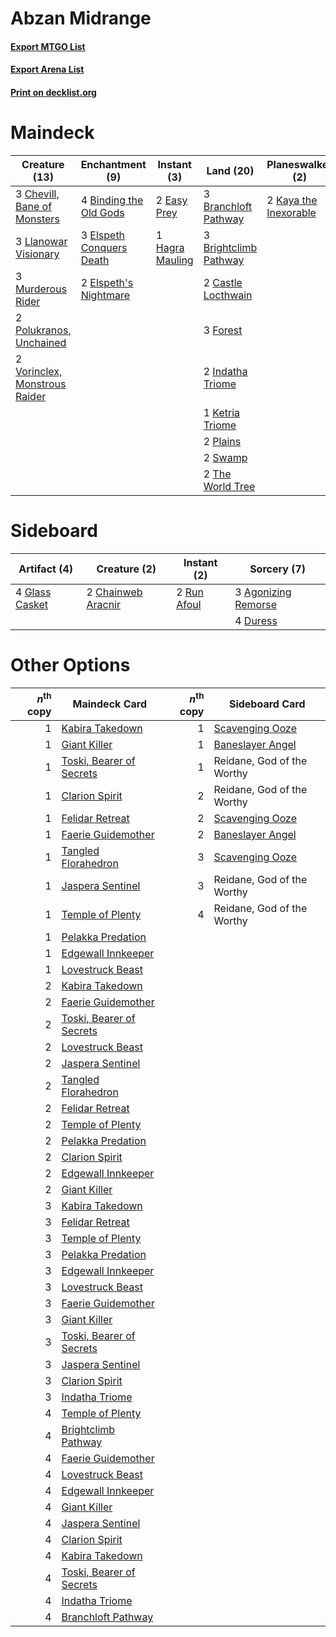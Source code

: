 # Abzan Midrange

#### [Export MTGO List](../collection/Abzan%20Midrange/Abzan%20Midrange.txt)
#### [Export Arena List](../collection/Abzan%20Midrange/Abzan%20Midrange_arena.txt)
#### [Print on decklist.org](http://decklist.org/?deckmain=1%09Agadeem's%20Awakening%0A3%09Agonizing%20Remorse%0A4%09Binding%20the%20Old%20Gods%0A2%09Bloodchief's%20Thirst%0A3%09Branchloft%20Pathway%0A3%09Brightclimb%20Pathway%0A2%09Castle%20Locthwain%0A3%09Chevill,%20Bane%20of%20Monsters%0A4%09Darkbore%20Pathway%0A2%09Easy%20Prey%0A3%09Elspeth%20Conquers%20Death%0A2%09Elspeth's%20Nightmare%0A3%09Forest%0A1%09Hagra%20Mauling%0A2%09Indatha%20Triome%0A2%09Kaya%20the%20Inexorable%0A1%09Ketria%20Triome%0A3%09Llanowar%20Visionary%0A3%09Murderous%20Rider%0A2%09Plains%0A2%09Polukranos,%20Unchained%0A2%09Swamp%0A2%09The%20World%20Tree%0A3%09Valki,%20God%20of%20Lies%0A2%09Vorinclex,%20Monstrous%20Raider&deckside=3%09Agonizing%20Remorse%0A2%09Chainweb%20Aracnir%0A4%09Duress%0A4%09Glass%20Casket%0A2%09Run%20Afoul)
# Maindeck

|                                             Creature (13)                                              |                                          Enchantment (9)                                          |                                       Instant (3)                                        |                                           Land (20)                                            |                                        Planeswalker (2)                                        |                                          Sorcery (6)                                           |    Unknown (7)     |
|--------------------------------------------------------------------------------------------------------|---------------------------------------------------------------------------------------------------|------------------------------------------------------------------------------------------|------------------------------------------------------------------------------------------------|------------------------------------------------------------------------------------------------|------------------------------------------------------------------------------------------------|--------------------|
|3 [Chevill, Bane of Monsters](http://gatherer.wizards.com/Pages/Card/Details.aspx?multiverseid=479701)  |4 [Binding the Old Gods](http://gatherer.wizards.com/Pages/Card/Details.aspx?multiverseid=503822)  |2 [Easy Prey](http://gatherer.wizards.com/Pages/Card/Details.aspx?multiverseid=479607)    |3 [Branchloft Pathway](http://gatherer.wizards.com/Pages/Card/Details.aspx?multiverseid=491909) |2 [Kaya the Inexorable](http://gatherer.wizards.com/Pages/Card/Details.aspx?multiverseid=503834)|1 [Agadeem's Awakening](http://gatherer.wizards.com/Pages/Card/Details.aspx?multiverseid=491723)|4 Darkbore Pathway  |
|3 [Llanowar Visionary](http://gatherer.wizards.com/Pages/Card/Details.aspx?multiverseid=485516)         |3 [Elspeth Conquers Death](http://gatherer.wizards.com/Pages/Card/Details.aspx?multiverseid=476264)|1 [Hagra Mauling](http://gatherer.wizards.com/Pages/Card/Details.aspx?multiverseid=491741)|3 [Brightclimb Pathway](http://gatherer.wizards.com/Pages/Card/Details.aspx?multiverseid=491911)|                                                                                                |3 [Agonizing Remorse](http://gatherer.wizards.com/Pages/Card/Details.aspx?multiverseid=476334)  |3 Valki, God of Lies|
|3 [Murderous Rider](http://gatherer.wizards.com/Pages/Card/Details.aspx?multiverseid=473059)            |2 [Elspeth's Nightmare](http://gatherer.wizards.com/Pages/Card/Details.aspx?multiverseid=476342)   |                                                                                          |2 [Castle Locthwain](http://gatherer.wizards.com/Pages/Card/Details.aspx?multiverseid=473203)   |                                                                                                |2 [Bloodchief's Thirst](http://gatherer.wizards.com/Pages/Card/Details.aspx?multiverseid=491729)|                    |
|2 [Polukranos, Unchained](http://gatherer.wizards.com/Pages/Card/Details.aspx?multiverseid=476475)      |                                                                                                   |                                                                                          |3 [Forest](http://gatherer.wizards.com/Pages/Card/Details.aspx?multiverseid=439860)             |                                                                                                |                                                                                                |                    |
|2 [Vorinclex, Monstrous Raider](http://gatherer.wizards.com/Pages/Card/Details.aspx?multiverseid=503815)|                                                                                                   |                                                                                          |2 [Indatha Triome](http://gatherer.wizards.com/Pages/Card/Details.aspx?multiverseid=479768)     |                                                                                                |                                                                                                |                    |
|                                                                                                        |                                                                                                   |                                                                                          |1 [Ketria Triome](http://gatherer.wizards.com/Pages/Card/Details.aspx?multiverseid=479770)      |                                                                                                |                                                                                                |                    |
|                                                                                                        |                                                                                                   |                                                                                          |2 [Plains](http://gatherer.wizards.com/Pages/Card/Details.aspx?multiverseid=439856)             |                                                                                                |                                                                                                |                    |
|                                                                                                        |                                                                                                   |                                                                                          |2 [Swamp](http://gatherer.wizards.com/Pages/Card/Details.aspx?multiverseid=439858)              |                                                                                                |                                                                                                |                    |
|                                                                                                        |                                                                                                   |                                                                                          |2 [The World Tree](http://gatherer.wizards.com/Pages/Card/Details.aspx?multiverseid=503895)     |                                                                                                |                                                                                                |                    |


# Sideboard

|                                      Artifact (4)                                       |                                        Creature (2)                                         |                                     Instant (2)                                      |                                         Sorcery (7)                                          |
|-----------------------------------------------------------------------------------------|---------------------------------------------------------------------------------------------|--------------------------------------------------------------------------------------|----------------------------------------------------------------------------------------------|
|4 [Glass Casket](http://gatherer.wizards.com/Pages/Card/Details.aspx?multiverseid=472977)|2 [Chainweb Aracnir](http://gatherer.wizards.com/Pages/Card/Details.aspx?multiverseid=476418)|2 [Run Afoul](http://gatherer.wizards.com/Pages/Card/Details.aspx?multiverseid=485524)|3 [Agonizing Remorse](http://gatherer.wizards.com/Pages/Card/Details.aspx?multiverseid=476334)|
|                                                                                         |                                                                                             |                                                                                      |4 [Duress](http://gatherer.wizards.com/Pages/Card/Details.aspx?multiverseid=14557)            |


# Other Options

|*n*<sup>th</sup> copy|                                           Maindeck Card                                           |*n*<sup>th</sup> copy|                                      Sideboard Card                                       |
|--------------------:|---------------------------------------------------------------------------------------------------|--------------------:|-------------------------------------------------------------------------------------------|
|                    1|[Kabira Takedown](http://gatherer.wizards.com/Pages/Card/Details.aspx?multiverseid=491641)         |                    1|[Scavenging Ooze](http://gatherer.wizards.com/Pages/Card/Details.aspx?multiverseid=420783) |
|                    1|[Giant Killer](http://gatherer.wizards.com/Pages/Card/Details.aspx?multiverseid=472976)            |                    1|[Baneslayer Angel](http://gatherer.wizards.com/Pages/Card/Details.aspx?multiverseid=191065)|
|                    1|[Toski, Bearer of Secrets](http://gatherer.wizards.com/Pages/Card/Details.aspx?multiverseid=503813)|                    1|Reidane, God of the Worthy                                                                 |
|                    1|[Clarion Spirit](http://gatherer.wizards.com/Pages/Card/Details.aspx?multiverseid=503610)          |                    2|Reidane, God of the Worthy                                                                 |
|                    1|[Felidar Retreat](http://gatherer.wizards.com/Pages/Card/Details.aspx?multiverseid=491638)         |                    2|[Scavenging Ooze](http://gatherer.wizards.com/Pages/Card/Details.aspx?multiverseid=420783) |
|                    1|[Faerie Guidemother](http://gatherer.wizards.com/Pages/Card/Details.aspx?multiverseid=472973)      |                    2|[Baneslayer Angel](http://gatherer.wizards.com/Pages/Card/Details.aspx?multiverseid=191065)|
|                    1|[Tangled Florahedron](http://gatherer.wizards.com/Pages/Card/Details.aspx?multiverseid=491859)     |                    3|[Scavenging Ooze](http://gatherer.wizards.com/Pages/Card/Details.aspx?multiverseid=420783) |
|                    1|[Jaspera Sentinel](http://gatherer.wizards.com/Pages/Card/Details.aspx?multiverseid=503792)        |                    3|Reidane, God of the Worthy                                                                 |
|                    1|[Temple of Plenty](http://gatherer.wizards.com/Pages/Card/Details.aspx?multiverseid=378537)        |                    4|Reidane, God of the Worthy                                                                 |
|                    1|[Pelakka Predation](http://gatherer.wizards.com/Pages/Card/Details.aspx?multiverseid=491757)       |                     |                                                                                           |
|                    1|[Edgewall Innkeeper](http://gatherer.wizards.com/Pages/Card/Details.aspx?multiverseid=473113)      |                     |                                                                                           |
|                    1|[Lovestruck Beast](http://gatherer.wizards.com/Pages/Card/Details.aspx?multiverseid=473127)        |                     |                                                                                           |
|                    2|[Kabira Takedown](http://gatherer.wizards.com/Pages/Card/Details.aspx?multiverseid=491641)         |                     |                                                                                           |
|                    2|[Faerie Guidemother](http://gatherer.wizards.com/Pages/Card/Details.aspx?multiverseid=472973)      |                     |                                                                                           |
|                    2|[Toski, Bearer of Secrets](http://gatherer.wizards.com/Pages/Card/Details.aspx?multiverseid=503813)|                     |                                                                                           |
|                    2|[Lovestruck Beast](http://gatherer.wizards.com/Pages/Card/Details.aspx?multiverseid=473127)        |                     |                                                                                           |
|                    2|[Jaspera Sentinel](http://gatherer.wizards.com/Pages/Card/Details.aspx?multiverseid=503792)        |                     |                                                                                           |
|                    2|[Tangled Florahedron](http://gatherer.wizards.com/Pages/Card/Details.aspx?multiverseid=491859)     |                     |                                                                                           |
|                    2|[Felidar Retreat](http://gatherer.wizards.com/Pages/Card/Details.aspx?multiverseid=491638)         |                     |                                                                                           |
|                    2|[Temple of Plenty](http://gatherer.wizards.com/Pages/Card/Details.aspx?multiverseid=378537)        |                     |                                                                                           |
|                    2|[Pelakka Predation](http://gatherer.wizards.com/Pages/Card/Details.aspx?multiverseid=491757)       |                     |                                                                                           |
|                    2|[Clarion Spirit](http://gatherer.wizards.com/Pages/Card/Details.aspx?multiverseid=503610)          |                     |                                                                                           |
|                    2|[Edgewall Innkeeper](http://gatherer.wizards.com/Pages/Card/Details.aspx?multiverseid=473113)      |                     |                                                                                           |
|                    2|[Giant Killer](http://gatherer.wizards.com/Pages/Card/Details.aspx?multiverseid=472976)            |                     |                                                                                           |
|                    3|[Kabira Takedown](http://gatherer.wizards.com/Pages/Card/Details.aspx?multiverseid=491641)         |                     |                                                                                           |
|                    3|[Felidar Retreat](http://gatherer.wizards.com/Pages/Card/Details.aspx?multiverseid=491638)         |                     |                                                                                           |
|                    3|[Temple of Plenty](http://gatherer.wizards.com/Pages/Card/Details.aspx?multiverseid=378537)        |                     |                                                                                           |
|                    3|[Pelakka Predation](http://gatherer.wizards.com/Pages/Card/Details.aspx?multiverseid=491757)       |                     |                                                                                           |
|                    3|[Edgewall Innkeeper](http://gatherer.wizards.com/Pages/Card/Details.aspx?multiverseid=473113)      |                     |                                                                                           |
|                    3|[Lovestruck Beast](http://gatherer.wizards.com/Pages/Card/Details.aspx?multiverseid=473127)        |                     |                                                                                           |
|                    3|[Faerie Guidemother](http://gatherer.wizards.com/Pages/Card/Details.aspx?multiverseid=472973)      |                     |                                                                                           |
|                    3|[Giant Killer](http://gatherer.wizards.com/Pages/Card/Details.aspx?multiverseid=472976)            |                     |                                                                                           |
|                    3|[Toski, Bearer of Secrets](http://gatherer.wizards.com/Pages/Card/Details.aspx?multiverseid=503813)|                     |                                                                                           |
|                    3|[Jaspera Sentinel](http://gatherer.wizards.com/Pages/Card/Details.aspx?multiverseid=503792)        |                     |                                                                                           |
|                    3|[Clarion Spirit](http://gatherer.wizards.com/Pages/Card/Details.aspx?multiverseid=503610)          |                     |                                                                                           |
|                    3|[Indatha Triome](http://gatherer.wizards.com/Pages/Card/Details.aspx?multiverseid=479768)          |                     |                                                                                           |
|                    4|[Temple of Plenty](http://gatherer.wizards.com/Pages/Card/Details.aspx?multiverseid=378537)        |                     |                                                                                           |
|                    4|[Brightclimb Pathway](http://gatherer.wizards.com/Pages/Card/Details.aspx?multiverseid=491911)     |                     |                                                                                           |
|                    4|[Faerie Guidemother](http://gatherer.wizards.com/Pages/Card/Details.aspx?multiverseid=472973)      |                     |                                                                                           |
|                    4|[Lovestruck Beast](http://gatherer.wizards.com/Pages/Card/Details.aspx?multiverseid=473127)        |                     |                                                                                           |
|                    4|[Edgewall Innkeeper](http://gatherer.wizards.com/Pages/Card/Details.aspx?multiverseid=473113)      |                     |                                                                                           |
|                    4|[Giant Killer](http://gatherer.wizards.com/Pages/Card/Details.aspx?multiverseid=472976)            |                     |                                                                                           |
|                    4|[Jaspera Sentinel](http://gatherer.wizards.com/Pages/Card/Details.aspx?multiverseid=503792)        |                     |                                                                                           |
|                    4|[Clarion Spirit](http://gatherer.wizards.com/Pages/Card/Details.aspx?multiverseid=503610)          |                     |                                                                                           |
|                    4|[Kabira Takedown](http://gatherer.wizards.com/Pages/Card/Details.aspx?multiverseid=491641)         |                     |                                                                                           |
|                    4|[Toski, Bearer of Secrets](http://gatherer.wizards.com/Pages/Card/Details.aspx?multiverseid=503813)|                     |                                                                                           |
|                    4|[Indatha Triome](http://gatherer.wizards.com/Pages/Card/Details.aspx?multiverseid=479768)          |                     |                                                                                           |
|                    4|[Branchloft Pathway](http://gatherer.wizards.com/Pages/Card/Details.aspx?multiverseid=491909)      |                     |                                                                                           |

